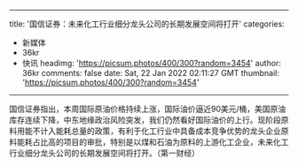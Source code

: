 
---
title: '国信证券：未来化工行业细分龙头公司的长期发展空间将打开'
categories: 
 - 新媒体
 - 36kr
 - 快讯
headimg: 'https://picsum.photos/400/300?random=3454'
author: 36kr
comments: false
date: Sat, 22 Jan 2022 02:11:27 GMT
thumbnail: 'https://picsum.photos/400/300?random=3454'
---

<div>   
国信证券指出，本周国际原油价格持续上涨，国际油价逼近90美元/桶，美国原油库存连续下降，中东地缘政治风险突发，我们仍然看好国际油价的上行。现阶段原料用能不计入能耗总量的政策，有利于化工行业中具备成本竞争优势的龙头企业原料能耗占比高的项目的审批，特别是以煤和石油为原料的上游化工企业，未来化工行业细分龙头公司的长期发展空间将打开。（第一财经）  
</div>
            